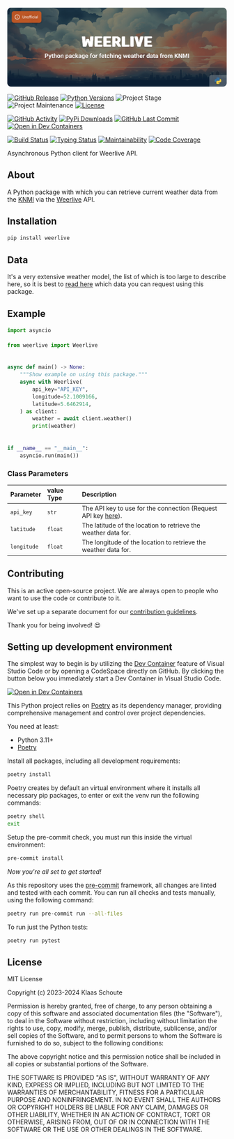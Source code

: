 <!-- Banner -->
![alt Banner of the Weerlive package](https://raw.githubusercontent.com/klaasnicolaas/python-weerlive/main/assets/header_weerlive-min.png)

<!-- PROJECT SHIELDS -->
[![GitHub Release][releases-shield]][releases]
[![Python Versions][python-versions-shield]][pypi]
![Project Stage][project-stage-shield]
![Project Maintenance][maintenance-shield]
[![License][license-shield]](LICENSE)

[![GitHub Activity][commits-shield]][commits-url]
[![PyPi Downloads][downloads-shield]][downloads-url]
[![GitHub Last Commit][last-commit-shield]][commits-url]
[![Open in Dev Containers][devcontainer-shield]][devcontainer]

[![Build Status][build-shield]][build-url]
[![Typing Status][typing-shield]][typing-url]
[![Maintainability][maintainability-shield]][maintainability-url]
[![Code Coverage][codecov-shield]][codecov-url]


Asynchronous Python client for Weerlive API.

## About

A Python package with which you can retrieve current weather data from the [KNMI][knmi] via the [Weerlive][weerlive] API.

## Installation

```bash
pip install weerlive
```

## Data

It's a very extensive weather model, the list of which is too large to describe here, so it is best to [read here](./src/weerlive/models.py) which data you can request using this package.

## Example

```python
import asyncio

from weerlive import Weerlive


async def main() -> None:
    """Show example on using this package."""
    async with Weerlive(
        api_key="API_KEY",
        longitude=52.1009166,
        latitude=5.6462914,
    ) as client:
        weather = await client.weather()
        print(weather)


if __name__ == "__main__":
    asyncio.run(main())
```

### Class Parameters

| Parameter | value Type | Description |
| :-------- | :--------- | :---------- |
| `api_key` | `str` | The API key to use for the connection (Request API key [here](https://weerlive.nl/delen.php)). |
| `latitude` | `float` | The latitude of the location to retrieve the weather data for. |
| `longitude` | `float` | The longitude of the location to retrieve the weather data for. |

## Contributing

This is an active open-source project. We are always open to people who want to
use the code or contribute to it.

We've set up a separate document for our
[contribution guidelines](CONTRIBUTING.md).

Thank you for being involved! :heart_eyes:

## Setting up development environment

The simplest way to begin is by utilizing the [Dev Container][devcontainer]
feature of Visual Studio Code or by opening a CodeSpace directly on GitHub.
By clicking the button below you immediately start a Dev Container in Visual Studio Code.

[![Open in Dev Containers][devcontainer-shield]][devcontainer]

This Python project relies on [Poetry][poetry] as its dependency manager,
providing comprehensive management and control over project dependencies.

You need at least:

- Python 3.11+
- [Poetry][poetry-install]

Install all packages, including all development requirements:

```bash
poetry install
```

Poetry creates by default an virtual environment where it installs all
necessary pip packages, to enter or exit the venv run the following commands:

```bash
poetry shell
exit
```

Setup the pre-commit check, you must run this inside the virtual environment:

```bash
pre-commit install
```

*Now you're all set to get started!*

As this repository uses the [pre-commit][pre-commit] framework, all changes
are linted and tested with each commit. You can run all checks and tests
manually, using the following command:

```bash
poetry run pre-commit run --all-files
```

To run just the Python tests:

```bash
poetry run pytest
```

## License

MIT License

Copyright (c) 2023-2024 Klaas Schoute

Permission is hereby granted, free of charge, to any person obtaining a copy
of this software and associated documentation files (the "Software"), to deal
in the Software without restriction, including without limitation the rights
to use, copy, modify, merge, publish, distribute, sublicense, and/or sell
copies of the Software, and to permit persons to whom the Software is
furnished to do so, subject to the following conditions:

The above copyright notice and this permission notice shall be included in all
copies or substantial portions of the Software.

THE SOFTWARE IS PROVIDED "AS IS", WITHOUT WARRANTY OF ANY KIND, EXPRESS OR
IMPLIED, INCLUDING BUT NOT LIMITED TO THE WARRANTIES OF MERCHANTABILITY,
FITNESS FOR A PARTICULAR PURPOSE AND NONINFRINGEMENT. IN NO EVENT SHALL THE
AUTHORS OR COPYRIGHT HOLDERS BE LIABLE FOR ANY CLAIM, DAMAGES OR OTHER
LIABILITY, WHETHER IN AN ACTION OF CONTRACT, TORT OR OTHERWISE, ARISING FROM,
OUT OF OR IN CONNECTION WITH THE SOFTWARE OR THE USE OR OTHER DEALINGS IN THE
SOFTWARE.


<!-- LINKS FROM PLATFORM -->
[weerlive]: https://weerlive.nl
[knmi]: https://www.knmi.nl

<!-- MARKDOWN LINKS & IMAGES -->
[build-shield]: https://github.com/klaasnicolaas/python-weerlive/actions/workflows/tests.yaml/badge.svg
[build-url]: https://github.com/klaasnicolaas/python-weerlive/actions/workflows/tests.yaml
[codecov-shield]: https://codecov.io/gh/klaasnicolaas/python-weerlive/branch/main/graph/badge.svg?token=3UTVTR785Y
[codecov-url]: https://codecov.io/gh/klaasnicolaas/python-weerlive
[commits-shield]: https://img.shields.io/github/commit-activity/y/klaasnicolaas/python-weerlive.svg
[commits-url]: https://github.com/klaasnicolaas/python-weerlive/commits/main
[devcontainer-shield]: https://img.shields.io/static/v1?label=Dev%20Containers&message=Open&color=blue&logo=visualstudiocode
[devcontainer]: https://vscode.dev/redirect?url=vscode://ms-vscode-remote.remote-containers/cloneInVolume?url=https://github.com/klaasnicolaas/python-weerlive
[downloads-shield]: https://img.shields.io/pypi/dm/weerlive
[downloads-url]: https://pypistats.org/packages/weerlive
[last-commit-shield]: https://img.shields.io/github/last-commit/klaasnicolaas/python-weerlive.svg
[license-shield]: https://img.shields.io/github/license/klaasnicolaas/python-weerlive.svg
[maintainability-shield]: https://api.codeclimate.com/v1/badges/dc7c4ef7ba9a00f11787/maintainability
[maintainability-url]: https://codeclimate.com/github/klaasnicolaas/python-weerlive/maintainability
[maintenance-shield]: https://img.shields.io/maintenance/yes/2024.svg
[project-stage-shield]: https://img.shields.io/badge/project%20stage-experimental-yellow.svg
[pypi]: https://pypi.org/project/weerlive/
[python-versions-shield]: https://img.shields.io/pypi/pyversions/weerlive
[releases-shield]: https://img.shields.io/github/release/klaasnicolaas/python-weerlive.svg
[releases]: https://github.com/klaasnicolaas/python-weerlive/releases
[typing-shield]: https://github.com/klaasnicolaas/python-weerlive/actions/workflows/typing.yaml/badge.svg
[typing-url]: https://github.com/klaasnicolaas/python-weerlive/actions/workflows/typing.yaml

[poetry-install]: https://python-poetry.org/docs/#installation
[poetry]: https://python-poetry.org
[pre-commit]: https://pre-commit.com
